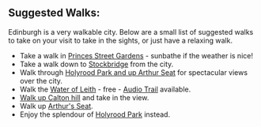 ## **Suggested Walks:** 

Edinburgh is a very walkable city. Below are a small list of suggested walks to take on your visit to take in the sights, or just have a relaxing walk. 

* Take a walk in [Princes Street Gardens](https://www.introducingedinburgh.com/princes-street-gardens) - sunbathe if the weather is nice!
* Take a walk down to [Stockbridge](https://edinburgh.org/neighbourhoods/stockbridge/) from the city.
* Walk through [Holyrood Park and up Arthur Seat](https://www.visitscotland.com/info/see-do/holyrood-park-and-arthurs-seat-p914341) for spectacular views over the city.
* Walk the [Water of Leith](https://www.waterofleith.org.uk/walkway/) - free - [Audio Trail](https://www.waterofleith.org.uk/audio-trail/) available.
* [Walk up Calton hill](https://ewh.org.uk/calton-hill/) and take in the view.
* Walk up [Arthur's Seat](https://bit.ly/3XqN0Vg).
* Enjoy the splendour of [Holyrood Park](https://www.historicenvironment.scot/visit-a-place/places/holyrood-park/) instead.